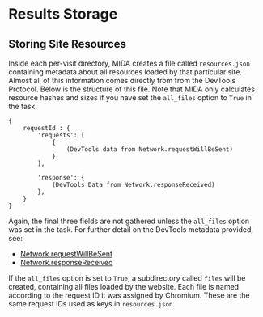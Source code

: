
# Results Storage

## Storing Site Resources

Inside each per-visit directory, MIDA creates a file called `resources.json` containing
metadata about all resources loaded by that particular site. Almost all of this information
comes directly from from the DevTools Protocol. Below is the structure of this file. Note
that MIDA only calculates resource hashes and sizes if you have set the `all_files` option
to `True` in the task.

```
{
    requestId : {
        'requests': [
            {
                (DevTools data from Network.requestWillBeSent)
            }
        ],

        'response': {
            (DevTools Data from Network.responseReceived)
        },
    }
}
```

Again, the final three fields are not gathered unless the `all_files` option
was set in the task.  For further detail on the DevTools metadata provided,
see:

- [Network.requestWillBeSent](https://chromedevtools.github.io/devtools-protocol/tot/Network#event-requestWillBeSent)
- [Network.responseReceived](https://chromedevtools.github.io/devtools-protocol/tot/Network#event-responseReceived)


If the `all_files` option is set to `True`, a subdirectory called `files` will
be created, containing all files loaded by the website. Each file is named according
to the request ID it was assigned by Chromium. These are the same request IDs used as
keys in `resources.json`.
